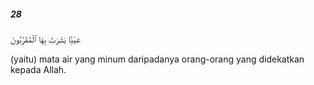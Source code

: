##### 28

<span class="ayah">عَيْنًۭا يَشْرَبُ بِهَا ٱلْمُقَرَّبُونَ</span>

<span class="ayah_translation">(yaitu) mata air yang minum daripadanya orang-orang yang didekatkan kepada Allah.</span>
